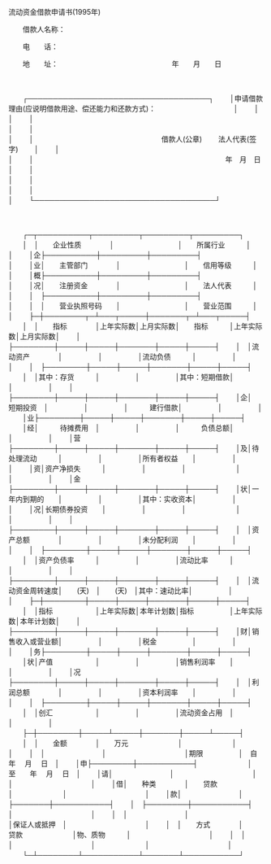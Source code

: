 



流动资金借款申请书(1995年)



 

　　借款人名称：

　　电　　话：

　　地　　址：　　　　　　　　　　　　　　　　年　　月　　日

　　


　　┌────────────────────────────────────┐
　　│申请借款理由(应说明借款用途、偿还能力和还款方式)：　　　　　　　　　　　│
　　│　　　　　　　　　　　　　　　　　　　　　　　　　　　　　　　　　　　　│
　　│　　　　　　　　　　　　　　　　　　　　　　　　　　　　　　　　　　　　│
　　│　　　　　　　　　　　　　　　　　　　　　　　　　　　　　　　　　　　　│
　　│　　　　　　　　　　　　　　　　　　借款人(公章)　　 法人代表(签字)　　 │
　　│　　　　　　　　　　　　　　　　　　　　　　　　　　　　　　　　　　　　│
　　│　　　　　　　　　　　　　　　　　　　　　　　　　　　年　月　日　　　　│
　　│　　　　　　　　　　　　　　　　　　　　　　　　　　　　　　　　　　　　│
　　│　　　　　　　　　　　　　　　　　　　　　　　　　　　　　　　　　　　　│
　　│　　　　　　　　　　　　　　　　　　　　　　　　　　　　　　　　　　　　│
　　└────────────────────────────────────┘
　　


　　


　　┌─┬──────────┬─────────┬─────────┬─────────┐
　　│　│　　企业性质　　　　│　　　　　　　　　│　　所属行业　　　│　　　　　　　　　│
　　│企├──────────┼─────────┼─────────┤　　　　　　　　　│
　　│业│　　主管部门　　　　│　　　　　　　　　│　　信用等级　　　│　　　　　　　　　│
　　│概├──────────┼─────────┼─────────┤　　　　　　　　　│
　　│况│　　注册资金　　　　│　　　　　　　　　│　　法人代表　　　│　　　　　　　　　│
　　│　├──────────┼─────────┼─────────┤　　　　　　　　　│
　　│　│　　营业执照号码　　│　　　　　　　　　│　　营业范围　　　│　　　　　　　　　│
　　├─┼────────┬─┴───┬─────┼───────┬─┴───┬─────┤
　　│　│　　指标　　　　│上年实际数│上月实际数│　　指标　　　│上年实际数│上月实际数│
　　│　├────────┼─────┼─────┼───────┼─────┼─────┤
　　│　│流动资产　　　　│　　　　　│　　　　　│流动负债　　　│　　　　　│　　　　　│
　　│　├────────┼─────┼─────┼───────┼─────┼─────┤
　　│　│其中：存货　　　│　　　　　│　　　　　│其中：短期借款│　　　　　│　　　　　│
　　│　├────────┼─────┼─────┼───────┼─────┼─────┤
　　│企│　　　短期投资　│　　　　　│　　　　　│　　　建行借款│　　　　　│　　　　　│
　　│业├────────┼─────┼─────┼───────┼─────┼─────┤
　　│经│　　　待摊费用　│　　　　　│　　　　　│　　　负债总额│　　　　　│　　　　　│
　　│营├────────┼─────┼─────┼───────┼─────┼─────┤
　　│及│待处理流动　　　│　　　　　│　　　　　│所有者权益　　│　　　　　│　　　　　│
　　│资│资产净损失　　　│　　　　　│　　　　　│　　　　　　　│　　　　　│　　　　　│
　　│金├────────┼─────┼─────┼───────┼─────┼─────┤
　　│状│一年内到期的　　│　　　　　│　　　　　│其中：实收资本│　　　　　│　　　　　│
　　│况│长期债券投资　　│　　　　　│　　　　　│　　　　　　　│　　　　　│　　　　　│
　　│　├────────┼─────┼─────┼───────┼─────┼─────┤
　　│　│资产总额　　　　│　　　　　│　　　　　│未分配利润　　│　　　　　│　　　　　│
　　│　├────────┼─────┼─────┼───────┼─────┼─────┤
　　│　│资产负债率　　　│　　　　　│　　　　　│流动比率　　　│　　　　　│　　　　　│
　　│　├────────┼─────┼─────┼───────┼─────┼─────┤
　　│　│流动资金周转速度│　　(天)　│　　(天)　│其中：速动比率│　　　　　│　　　　　│
　　├─┼────────┼─────┼─────┼───────┼─────┼─────┤
　　│　│指标　　　　　　│上年实际数│本年计划数│指标　　　　　│上年实际数│本年计划数│
　　│　├────────┼─────┼─────┼───────┼─────┼─────┤
　　│财│销售收入或营业额│　　　　　│　　　　　│税金　　　　　│　　　　　│　　　　　│
　　│务├────────┼─────┼─────┼───────┼─────┼─────┤
　　│状│产值　　　　　　│　　　　　│　　　　　│销售利润率　　│　　　　　│　　　　　│
　　│况├────────┼─────┼─────┼───────┼─────┼─────┤
　　│　│利润总额　　　　│　　　　　│　　　　　│资本利润率　　│　　　　　│　　　　　│
　　│　├────────┼─────┼─────┼───────┼─────┼─────┤
　　│　│创汇　　　　　　│　　　　　│　　　　　│流动资金占用　│　　　　　│　　　　　│
　　├─┼────────┼─────┴─────┼───────┼─────┴─────┤
　　│　│　　金额　　　　│　　万元　　　　　　　│　　　　　　　│　　　　　　　　　　　│
　　│　│　　　　　　　　│　　　　　　　　　　　│期限　　　　　│　自　　年　 月　 日　│
　　│申├────────┼───────────┤　　　　　　　│　至　　年　 月　 日　│
　　│请│　　　　　　　　│　　　　　　　　　　　│　　　　　　　│　　　　　　　　　　　│
　　│借│　　种类　　　　│　　贷款　　　　　　　│　　　　　　　│　　　　　　　　　　　│
　　│款│　　　　　　　　│　　　　　　　　　　　├───────┼───────────┤
　　│　├────────┼───────────┤　　　　　　　│　　　　　　　　　　　│
　　│　│　　　　　　　　│　　　　　　　　　　　│保证人或抵押　│　　　　　　　　　　　│
　　│　│　　方式　　　　│　　贷款　　　　　　　│物、质物　　　│　　　　　　　　　　　│
　　│　│　　　　　　　　│　　　　　　　　　　　│　　　　　　　│　　　　　　　　　　　│
　　└─┴────────┴───────────┴───────┴───────────┘
　　


　　